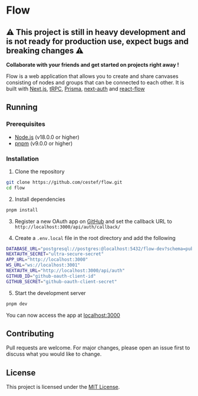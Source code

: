 # Flow
## ⚠️ This project is still in heavy development and is not ready for production use, expect bugs and breaking changes ⚠️

**Collaborate with your friends and get started on projects right away !**

Flow is a web application that allows you to create and share canvases consisting of nodes and groups that can be connected to each other. It is built with [Next.js](https://nextjs.org/), [tRPC](https://trpc.io/), [Prisma](https://prisma.dev), [next-auth](https://next-auth.js.org/) and [react-flow](https://reactflow.dev/)
## Running

### Prerequisites
- [Node.js](https://nodejs.org/en/) (v18.0.0 or higher)
- [pnpm](https://pnpm.io/) (v9.0.0 or higher)

### Installation

1. Clone the repository
```bash
git clone https://github.com/cestef/flow.git
cd flow
```

2. Install dependencies
```bash
pnpm install
```

3. Register a new OAuth app on [GitHub](https://github.com/settings/applications/new) and set the callback URL to `http://localhost:3000/api/auth/callback/`

4. Create a `.env.local` file in the root directory and add the following
```bash
DATABASE_URL="postgresql://postgres:@localhost:5432/flow-dev?schema=public"
NEXTAUTH_SECRET="ultra-secure-secret"
APP_URL="http://localhost:3000"
WS_URL="ws://localhost:3001"
NEXTAUTH_URL="http://localhost:3000/api/auth"
GITHUB_ID="github-oauth-client-id"
GITHUB_SECRET="github-oauth-client-secret"
```

5. Start the development server
```bash
pnpm dev
```

You can now access the app at [localhost:3000](http://localhost:3000)

## Contributing

Pull requests are welcome. For major changes, please open an issue first to discuss what you would like to change.

## License

This project is licensed under the [MIT License](https://choosealicense.com/licenses/mit/).
